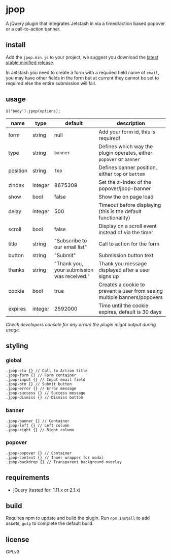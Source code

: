 # jpop

A jQuery plugin that integrates Jetstash in via a timed/action based popover or a call-to-action banner.

## install

Add the `jpop.min.js` to your project, we suggest you download the [latest stable minified release](https://github.com/jetstash/jpop/releases).

In Jetstash you need to create a form with a required field name of `email`, you may have other fields in the form but at current they cannot be set to required else the entire submission will fail.

## usage

```
$('body').jpop(options);
```

| name       | type         | default                                    | description                                                                  |
| ---------- | -----------  | -----------                                | -----------                                                                  |
| form       | string       | null                                       | Add your form id, this is required!                                          |
| type       | string       | `banner`                                   | Defines which way the plugin operates, either `popover` or `banner`          |
| position   | string       | `top`                                      | Defines banner position, either `top` or `bottom`                            |
| zindex     | integer      | 8675309                                    | Set the z-index of the popover/jpop-banner                                   |
| show       | bool         | false                                      | Show the on page load                                                        |
| delay      | integer      | 500                                        | Timeout before displaying (this is the default functionality)                |
| scroll     | bool         | false                                      | Display on a scroll event instead of via the timer                           |
| title      | string       | "Subscribe to our email list"              | Call to action for the form                                                  |
| button     | string       | "Submit"                                   | Submission button text                                                       |
| thanks     | string       | "Thank you, your submission was received." | Thank you message displayed after a user signs up                            |
| cookie     | bool         | true                                       | Creates a cookie to prevent a user from seeing multiple banners/popovers     |
| expires    | integer      | 2592000                                    | Time until the cookie expires, default is 30 days                            |

*Check developers console for any errors the plugin might output during usage.*

## styling

### global
```
.jpop-cta {} // Call to Action title
.jpop-form {} // Form container
.jpop-input {} // Input email field
.jpop-btn {} // Submit button
.jpop-error {} // Error message
.jpop-success {} // Success message
.jpop-dismiss {} // Dismiss button
```

### banner
```
.jpop-banner {} // Container
.jpop-left {} // Left column
.jpop-right {} // Right column
```

### popover
```
.jpop-popover {} // Container
.jpop-content {} // Inner wrapper for modal
.jpop-backdrop {} // Transparent background overlay
```

## requirements

- jQuery (tested for: 1.11.x or 2.1.x)

## build

Requires npm to update and build the plugin. Run `npm install` to add assets, `gulp` to complete the default build.

## license

GPLv3

